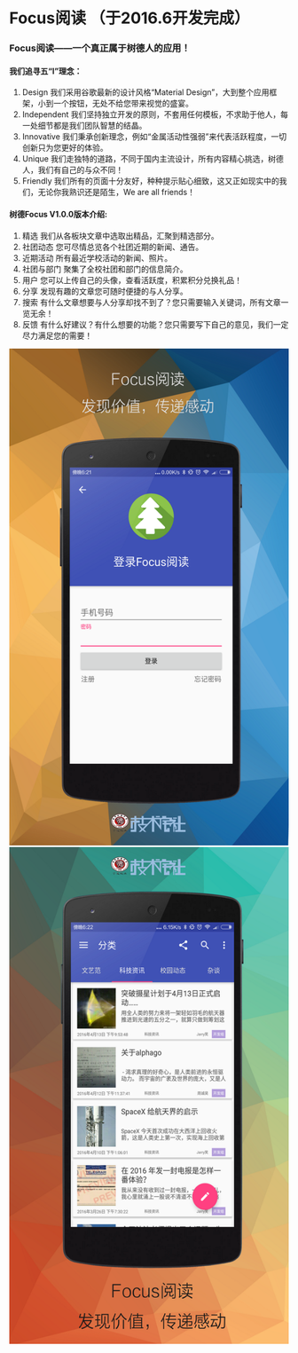 # Focus阅读 （于2016.6开发完成）

### Focus阅读——一个真正属于树德人的应用！

#### 我们追寻五“I”理念：
1. Design 我们采用谷歌最新的设计风格“Material Design”，大到整个应用框架，小到一个按钮，无处不给您带来视觉的盛宴。
2. Independent 我们坚持独立开发的原则，不套用任何模板，不求助于他人，每一处细节都是我们团队智慧的结晶。
3. Innovative 我们秉承创新理念，例如“金属活动性强弱”来代表活跃程度，一切创新只为您更好的体验。
4. Unique 我们走独特的道路，不同于国内主流设计，所有内容精心挑选，树德人，我们有自己的与众不同！
5. Friendly 我们所有的页面十分友好，种种提示贴心细致，这又正如现实中的我们，无论你我熟识还是陌生，We are all friends！

#### 树德Focus V1.0.0版本介绍:
1. 精选 我们从各板块文章中选取出精品，汇聚到精选部分。
2. 社团动态 您可尽情总览各个社团近期的新闻、通告。
3. 近期活动 所有最近学校活动的新闻、照片。
4. 社团与部门 聚集了全校社团和部门的信息简介。
5. 用户 您可以上传自己的头像，查看活跃度，积累积分兑换礼品！
6. 分享 发现有趣的文章您可随时便捷的与人分享。
7. 搜索 有什么文章想要与人分享却找不到了？您只需要输入关键词，所有文章一览无余！
8. 反馈 有什么好建议？有什么想要的功能？您只需要写下自己的意见，我们一定尽力满足您的需要！


![1](https://github.com/jarrycyx/SDFocus/blob/master/%E5%AE%A3%E4%BC%A0%E6%9D%90%E6%96%99/1%20(%E5%A4%8D%E5%88%B6).png)
![2](https://github.com/jarrycyx/SDFocus/blob/master/%E5%AE%A3%E4%BC%A0%E6%9D%90%E6%96%99/2%20(%E5%A4%8D%E5%88%B6).png)
